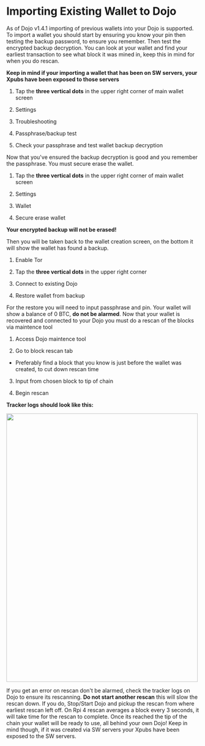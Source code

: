 # Importing Existing Wallet to Dojo

As of Dojo v1.4.1 importing of previous wallets into your Dojo is supported. To import a wallet you should start by ensuring you know your pin then testing the backup password, to ensure you remember. Then test the encrypted backup decryption. You can look at your wallet and find your earliest transaction to see what block it was mined in, keep this in mind for when you do rescan.

**Keep in mind if your importing a wallet that has been on SW servers, your Xpubs have been exposed to those servers**

1. Tap the **three vertical dots** in the upper right corner of main wallet screen 

2. Settings

3. Troubleshooting

4. Passphrase/backup test

5. Check your passphrase and test wallet backup decryption 

Now that you've ensured the backup decryption is good and you remember the passphrase. You must secure erase the wallet.

1. Tap the **three vertical dots** in the upper right corner of main wallet screen 

2. Settings

3. Wallet

4. Secure erase wallet

**Your encrypted backup will not be erased!**

Then you will be taken back to the wallet creation screen, on the bottom it will show the wallet has found a backup.

1. Enable Tor 

2. Tap the **three vertical dots** in the upper right corner

3. Connect to existing Dojo 

4. Restore wallet from backup

For the restore you will need to input passphrase and pin. Your wallet will show a balance of 0 BTC, **do not be alarmed**. Now that your wallet is recovered and connected to your Dojo you must do a rescan of the blocks via maintence tool

1. Access Dojo maintence tool

2. Go to block rescan tab
 * Preferably find a block that you know is just before the wallet was created, to cut down rescan time

3. Input from chosen block to tip of chain

4. Begin rescan

**Tracker logs should look like this:**

<img src="https://github.com/Crazyk031/samourai-wallet-android/blob/develop/Guides/Images/Rescan%20Tracker%20logs.jpg" width="500" height="700" /> 



If you get an error on rescan don't be alarmed, check the tracker logs on Dojo to ensure its rescanning. **Do not start another rescan** this will slow the rescan down. If you do, Stop/Start Dojo and pickup the rescan from where earliest rescan left off. On Rpi 4 rescan averages a block every 3 seconds, it will take time for the rescan to complete. Once its reached the tip of the chain your wallet will be ready to use, all behind your own Dojo! Keep in mind though, if it was created via SW servers your Xpubs have been exposed to the SW servers.

